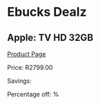 
# Ebucks Dealz
## Apple: TV HD 32GB
[Product Page](https://www.ebucks.com/web/shop/productSelected.do?prodId=689997660&catId=365589006)

Price: R2799.00

Savings: 

Percentage off: %
	